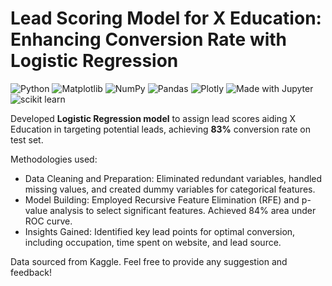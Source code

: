 # Lead Scoring Model for X Education: Enhancing Conversion Rate with Logistic Regression

![Python](https://img.shields.io/badge/python-3670A0?style=for-the-badge&logo=python&logoColor=ffdd54) ![Matplotlib](https://img.shields.io/badge/Matplotlib-%23ffffff.svg?style=for-the-badge&logo=Matplotlib&logoColor=black) ![NumPy](https://img.shields.io/badge/numpy-%23013243.svg?style=for-the-badge&logo=numpy&logoColor=white) ![Pandas](https://img.shields.io/badge/pandas-%23150458.svg?style=for-the-badge&logo=pandas&logoColor=white) ![Plotly](https://img.shields.io/badge/Plotly-%233F4F75.svg?style=for-the-badge&logo=plotly&logoColor=white) ![Made with Jupyter](https://img.shields.io/badge/Made%20with-Jupyter-orange?style=for-the-badge&logo=Jupyter) ![scikit learn](https://img.shields.io/badge/scikit_learn-F7931E?style=for-the-badge&logo=scikit-learn&logoColor=white) 

Developed **Logistic Regression model** to assign lead scores aiding X Education in targeting potential leads, achieving **83%** conversion rate on test set.

Methodologies used:

* Data Cleaning and Preparation: Eliminated redundant variables, handled missing values, and created dummy variables for categorical features.
* Model Building: Employed Recursive Feature Elimination (RFE) and p-value analysis to select significant features. Achieved 84% area under ROC curve.
* Insights Gained: Identified key lead points for optimal conversion, including occupation, time spent on website, and lead source.

Data sourced from Kaggle. Feel free to provide any suggestion and feedback!
